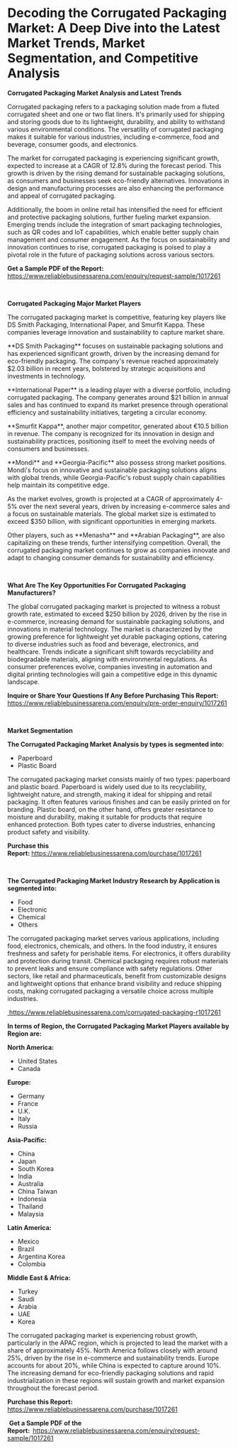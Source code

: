 <p><h1>Decoding the Corrugated Packaging Market: A Deep Dive into the Latest Market Trends, Market Segmentation, and Competitive Analysis</h1></p><p><strong>Corrugated Packaging Market Analysis and Latest Trends</strong></p>
<p><p>Corrugated packaging refers to a packaging solution made from a fluted corrugated sheet and one or two flat liners. It's primarily used for shipping and storing goods due to its lightweight, durability, and ability to withstand various environmental conditions. The versatility of corrugated packaging makes it suitable for various industries, including e-commerce, food and beverage, consumer goods, and electronics.</p><p>The market for corrugated packaging is experiencing significant growth, expected to increase at a CAGR of 12.8% during the forecast period. This growth is driven by the rising demand for sustainable packaging solutions, as consumers and businesses seek eco-friendly alternatives. Innovations in design and manufacturing processes are also enhancing the performance and appeal of corrugated packaging. </p><p>Additionally, the boom in online retail has intensified the need for efficient and protective packaging solutions, further fueling market expansion. Emerging trends include the integration of smart packaging technologies, such as QR codes and IoT capabilities, which enable better supply chain management and consumer engagement. As the focus on sustainability and innovation continues to rise, corrugated packaging is poised to play a pivotal role in the future of packaging solutions across various sectors.</p></p>
<p><strong>Get a Sample PDF of the Report:&nbsp;</strong> <a href="https://www.reliablebusinessarena.com/enquiry/request-sample/1017261?utm_campaign=2209&utm_medium=2&utm_source=Github&utm_content=ia&utm_term=19042025&utm_id=corrugated-packaging">https://www.reliablebusinessarena.com/enquiry/request-sample/1017261</a></p>
<p>&nbsp;</p>
<p><strong>Corrugated Packaging Major Market Players</strong></p>
<p><p>The corrugated packaging market is competitive, featuring key players like DS Smith Packaging, International Paper, and Smurfit Kappa. These companies leverage innovation and sustainability to capture market share.</p><p>**DS Smith Packaging** focuses on sustainable packaging solutions and has experienced significant growth, driven by the increasing demand for eco-friendly packaging. The company's revenue reached approximately $2.03 billion in recent years, bolstered by strategic acquisitions and investments in technology.</p><p>**International Paper** is a leading player with a diverse portfolio, including corrugated packaging. The company generates around $21 billion in annual sales and has continued to expand its market presence through operational efficiency and sustainability initiatives, targeting a circular economy. </p><p>**Smurfit Kappa**, another major competitor, generated about €10.5 billion in revenue. The company is recognized for its innovation in design and sustainability practices, positioning itself to meet the evolving needs of consumers and businesses.</p><p>**Mondi** and **Georgia-Pacific** also possess strong market positions. Mondi's focus on innovative and sustainable packaging solutions aligns with global trends, while Georgia-Pacific's robust supply chain capabilities help maintain its competitive edge.</p><p>As the market evolves, growth is projected at a CAGR of approximately 4-5% over the next several years, driven by increasing e-commerce sales and a focus on sustainable materials. The global market size is estimated to exceed $350 billion, with significant opportunities in emerging markets.</p><p>Other players, such as **Menasha** and **Arabian Packaging**, are also capitalizing on these trends, further intensifying competition. Overall, the corrugated packaging market continues to grow as companies innovate and adapt to changing consumer demands for sustainability and efficiency.</p></p>
<p>&nbsp;</p>
<p><strong>What Are The Key Opportunities For Corrugated Packaging Manufacturers?</strong></p>
<p><p>The global corrugated packaging market is projected to witness a robust growth rate, estimated to exceed $250 billion by 2026, driven by the rise in e-commerce, increasing demand for sustainable packaging solutions, and innovations in material technology. The market is characterized by the growing preference for lightweight yet durable packaging options, catering to diverse industries such as food and beverage, electronics, and healthcare. Trends indicate a significant shift towards recyclability and biodegradable materials, aligning with environmental regulations. As consumer preferences evolve, companies investing in automation and digital printing technologies will gain a competitive edge in this dynamic landscape.</p></p>
<p><strong>Inquire or Share Your Questions If Any Before Purchasing This Report:</strong> <a href="https://www.reliablebusinessarena.com/enquiry/pre-order-enquiry/1017261?utm_campaign=2209&utm_medium=2&utm_source=Github&utm_content=ia&utm_term=19042025&utm_id=corrugated-packaging">https://www.reliablebusinessarena.com/enquiry/pre-order-enquiry/1017261</a></p>
<p>&nbsp;</p>
<p><strong>Market Segmentation</strong></p>
<p><strong>The Corrugated Packaging Market Analysis by types is segmented into:</strong></p>
<p><ul><li>Paperboard</li><li>Plastic Board</li></ul></p>
<p><p>The corrugated packaging market consists mainly of two types: paperboard and plastic board. Paperboard is widely used due to its recyclability, lightweight nature, and strength, making it ideal for shipping and retail packaging. It often features various finishes and can be easily printed on for branding. Plastic board, on the other hand, offers greater resistance to moisture and durability, making it suitable for products that require enhanced protection. Both types cater to diverse industries, enhancing product safety and visibility.</p></p>
<p><strong>Purchase this Report:&nbsp;</strong><a href="https://www.reliablebusinessarena.com/purchase/1017261?utm_campaign=2209&utm_medium=2&utm_source=Github&utm_content=ia&utm_term=19042025&utm_id=corrugated-packaging">https://www.reliablebusinessarena.com/purchase/1017261</a></p>
<p>&nbsp;</p>
<p><strong>The Corrugated Packaging Market Industry Research by Application is segmented into:</strong></p>
<p><ul><li>Food</li><li>Electronic</li><li>Chemical</li><li>Others</li></ul></p>
<p><p>The corrugated packaging market serves various applications, including food, electronics, chemicals, and others. In the food industry, it ensures freshness and safety for perishable items. For electronics, it offers durability and protection during transit. Chemical packaging requires robust materials to prevent leaks and ensure compliance with safety regulations. Other sectors, like retail and pharmaceuticals, benefit from customizable designs and lightweight options that enhance brand visibility and reduce shipping costs, making corrugated packaging a versatile choice across multiple industries.</p></p>
<p><a href="https://www.reliablebusinessarena.com/corrugated-packaging-r1017261?utm_campaign=2209&utm_medium=2&utm_source=Github&utm_content=ia&utm_term=19042025&utm_id=corrugated-packaging">&nbsp;https://www.reliablebusinessarena.com/corrugated-packaging-r1017261</a></p>
<p><strong>In terms of Region, the Corrugated Packaging Market Players available by Region are:</strong></p>
<p>
    <p> <strong> North America: </strong>
        <ul>
            <li>United States</li>
            <li>Canada</li>
        </ul>
        </p> 
    <p> <strong> Europe: </strong>
        <ul>
            <li>Germany</li>
            <li>France</li>
            <li>U.K.</li>
            <li>Italy</li>
            <li>Russia</li>
        </ul>
        </p> 
    <p> <strong> Asia-Pacific: </strong>
        <ul>
            <li>China</li>
            <li>Japan</li>
            <li>South Korea</li>
            <li>India</li>
            <li>Australia</li>
            <li>China Taiwan</li>
            <li>Indonesia</li>
            <li>Thailand</li>
            <li>Malaysia</li>
        </ul>
        </p> 
    <p> <strong> Latin America: </strong>
        <ul>
            <li>Mexico</li>
            <li>Brazil</li>
            <li>Argentina Korea</li>
            <li>Colombia</li>
        </ul>
        </p> 
    <p> <strong> Middle East & Africa: </strong>
        <ul>
            <li>Turkey</li>
            <li>Saudi</li>
            <li>Arabia</li>
            <li>UAE</li>
            <li>Korea</li>
        </ul>
    </p>
    </p>
<p><p>The corrugated packaging market is experiencing robust growth, particularly in the APAC region, which is projected to lead the market with a share of approximately 45%. North America follows closely with around 25%, driven by the rise in e-commerce and sustainability trends. Europe accounts for about 20%, while China is expected to capture around 10%. The increasing demand for eco-friendly packaging solutions and rapid industrialization in these regions will sustain growth and market expansion throughout the forecast period.</p></p>
<p><strong>Purchase this Report: </strong><a href="https://www.reliablebusinessarena.com/purchase/1017261?utm_campaign=2209&utm_medium=2&utm_source=Github&utm_content=ia&utm_term=19042025&utm_id=corrugated-packaging">https://www.reliablebusinessarena.com/purchase/1017261</a></p>
<p>&nbsp;<strong>Get a Sample PDF of the Report:&nbsp;&nbsp;</strong><a href="https://www.reliablebusinessarena.com/enquiry/request-sample/1017261?utm_campaign=2209&utm_medium=2&utm_source=Github&utm_content=ia&utm_term=19042025&utm_id=corrugated-packaging">https://www.reliablebusinessarena.com/enquiry/request-sample/1017261</a></p>
<p><strong></strong></p>
<p><p></p><p></p><p></p></p>